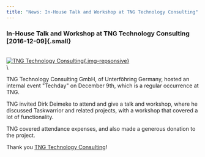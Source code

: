 ```yaml
---
title: "News: In-House Talk and Workshop at TNG Technology Consulting"
---
```


### In-House Talk and Workshop at TNG Technology Consulting [2016-12-09]{.small}

\
[![TNG Technology
Consulting](/news/images/tng.png){.img-repsonsive}](https://www.tngtech.com)\
\

TNG Technology Consulting GmbH, of Unterföhring Germany, hosted an internal
event \"Techday\" on December 9th, which is a regular occurrence at TNG.

TNG invited Dirk Deimeke to attend and give a talk and workshop, where he
discussed Taskwarrior and related projects, with a workshop that covered a lot
of functionality.

TNG covered attendance expenses, and also made a generous donation to the
project.

Thank you [TNG Technology Consulting](https://www.tngtech.com)!
